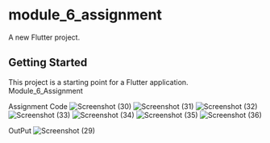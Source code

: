 # module_6_assignment

A new Flutter project.

## Getting Started

This project is a starting point for a Flutter application.
Module_6_Assignment

Assignment Code
![Screenshot (30)](https://github.com/Pranto-P/Module_6_Assignment/assets/134707955/8801af52-67f2-4c90-8954-72416e09b386)
![Screenshot (31)](https://github.com/Pranto-P/Module_6_Assignment/assets/134707955/78aa54a0-777e-4547-abe9-8a409ba93853)
![Screenshot (32)](https://github.com/Pranto-P/Module_6_Assignment/assets/134707955/7b70cc71-6356-4f9c-9b99-71db913cf749)
![Screenshot (33)](https://github.com/Pranto-P/Module_6_Assignment/assets/134707955/821436d2-7acc-4eec-813a-da3b508519c4)
![Screenshot (34)](https://github.com/Pranto-P/Module_6_Assignment/assets/134707955/fd4d0475-9b17-46f0-b0ea-8fff4c5b1ad9)
![Screenshot (35)](https://github.com/Pranto-P/Module_6_Assignment/assets/134707955/98f8c98e-87f7-44ec-aeda-8846f4e7abaf)
![Screenshot (36)](https://github.com/Pranto-P/Module_6_Assignment/assets/134707955/c968d389-2c18-462a-bc0b-8383b76e6056)

OutPut
![Screenshot (29)](https://github.com/Pranto-P/Module_6_Assignment/assets/134707955/1be24e21-8ba3-43f9-8fe7-07fad19a7143)
